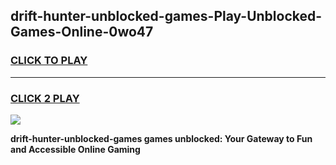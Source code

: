 
## drift-hunter-unblocked-games-Play-Unblocked-Games-Online-0wo47
<h3>
<a href="https://premium76.site?title=drift-hunter-unblocked-games&ref=25A">CLICK TO PLAY</a></h3>
<hr>

<h3>
<a href="https://premium76.site?title=drift-hunter-unblocked-games&ref=25A">CLICK 2 PLAY</a>
  
</h3>

<a href="https://premium76.site?title=drift-hunter-unblocked-games&ref=25A"><img src="https://clearcache.store/games.png"></a>


**drift-hunter-unblocked-games games unblocked: Your Gateway to Fun and Accessible Online Gaming**
